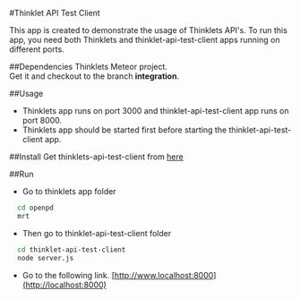 #Thinklet API Test Client

This app is created to demonstrate the usage of Thinklets API's.
To run this app, you need both Thinklets and thinklet-api-test-client apps running on different ports.

##Dependencies
Thinklets Meteor project.  
Get it and checkout to the branch **integration**.

##Usage
* Thinklets app runs on port 3000 and thinklet-api-test-client app runs on port 8000.
* Thinklets app should be started first before starting the thinklet-api-test-client app.

##Install
Get thinklets-api-test-client from [here](https://github.com/nadee013/thinklet-api-test-client.git)

##Run  
- Go to thinklets app folder
~~~bash
  cd openpd
  mrt
~~~

- Then go to thinklet-api-test-client folder
~~~bash
  cd thinklet-api-test-client
  node server.js
~~~

- Go to the following link.
[http://www.localhost:8000](http://localhost:8000)